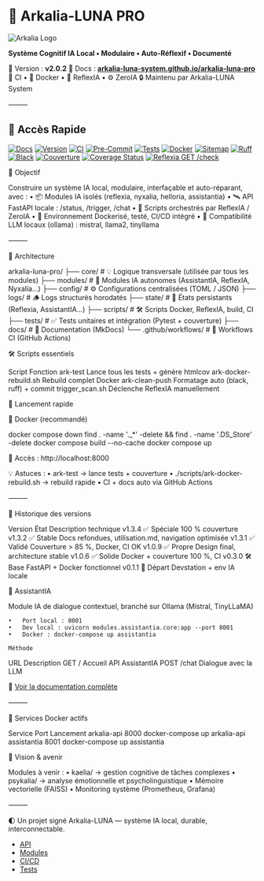 # 🌌 Arkalia-LUNA PRO

![Arkalia Logo](https://example.com/logo.png)

**Système Cognitif IA Local • Modulaire • Auto-Réflexif • Documenté**

🧠 Version : **v2.0.2**
📘 Docs : **[arkalia-luna-system.github.io/arkalia-luna-pro](https://arkalia-luna-system.github.io/arkalia-luna-pro)**
🧪 CI • 🐳 Docker • 🧠 ReflexIA • ⚙️ ZeroIA
🔒 Maintenu par Arkalia-LUNA System

⸻

## 📘 Accès Rapide

[![Docs](https://img.shields.io/badge/docs-online-blue?logo=githubpages)](https://athalia-siwek.github.io/arkalia-luna-pro/)
[![Version](https://img.shields.io/badge/version-v1.3.4-purple?style=flat-square)](https://github.com/arkalia-luna-system/arkalia-luna-pro/releases)
[![CI](https://github.com/arkalia-luna-system/arkalia-luna-pro/actions/workflows/ci.yml/badge.svg)](https://github.com/arkalia-luna-system/arkalia-luna-pro/actions)
[![Pre-Commit](https://img.shields.io/badge/pre--commit-enabled-brightgreen)](https://pre-commit.com/)
[![Tests](https://img.shields.io/badge/tests-100%25-brightgreen?style=flat-square&logo=pytest)](https://github.com/arkalia-luna-system/arkalia-luna-pro/actions)
[![Docker](https://img.shields.io/badge/docker-ready-blue?style=flat-square)](https://www.docker.com/)
[![Sitemap](https://img.shields.io/badge/Sitemap-Online-blue)](https://arkalia-luna-system.github.io/arkalia-luna-pro/sitemap.xml)
[![Ruff](https://img.shields.io/badge/Ruff-validated-brightgreen?style=flat-square)](https://github.com/charliermarsh/ruff-pre-commit)
[![Black](https://img.shields.io/badge/Black-validated-brightgreen?style=flat-square)](https://github.com/psf/black)
[![Couverture](https://img.shields.io/badge/couverture-94%25-brightgreen)](htmlcov/index.html)
[![Coverage Status](https://img.shields.io/badge/coverage-100%25-brightgreen)](htmlcov/index.html)
[![Reflexia GET /check](https://img.shields.io/badge/Reflexia-GET_%2Fcheck-green?logo=fastapi)](https://arkalia-luna-system.github.io/arkalia-luna-pro/api)

🌟 Objectif

Construire un système IA local, modulaire, interfaçable et auto-réparant, avec :
	•	📦 Modules IA isolés (reflexia, nyxalia, helloria, assistantia)
	•	🛰️ API FastAPI locale : /status, /trigger, /chat
	•	🔁 Scripts orchestrés par ReflexIA / ZeroIA
	•	🐳 Environnement Dockerisé, testé, CI/CD intégré
	•	🧠 Compatibilité LLM locaux (ollama) : mistral, llama2, tinyllama

⸻

🧱 Architecture

arkalia-luna-pro/
├── core/                  # 💡 Logique transversale (utilisée par tous les modules)
├── modules/               # 🧠 Modules IA autonomes (AssistantIA, ReflexIA, Nyxalia…)
├── config/                # ⚙️ Configurations centralisées (TOML / JSON)
├── logs/                  # 🪵 Logs structurés horodatés
├── state/                 # 💾 États persistants (Reflexia, AssistantIA…)
├── scripts/               # 🛠️ Scripts Docker, ReflexIA, build, CI
├── tests/                 # ✅ Tests unitaires et intégration (Pytest + couverture)
├── docs/                  # 📘 Documentation (MkDocs)
└── .github/workflows/     # 🔁 Workflows CI (GitHub Actions)


🛠️ Scripts essentiels

Script
Fonction
ark-test
Lance tous les tests + génère htmlcov
ark-docker-rebuild.sh
Rebuild complet Docker
ark-clean-push
Formatage auto (black, ruff) + commit
trigger_scan.sh
Déclenche ReflexIA manuellement


🚀 Lancement rapide

🐳 Docker (recommandé)

docker compose down
find . -name '._*' -delete && find . -name '.DS_Store' -delete
docker compose build --no-cache
docker compose up

📍 Accès : http://localhost:8000

💡 Astuces :
	•	ark-test → lance tests + couverture
	•	./scripts/ark-docker-rebuild.sh → rebuild rapide
	•	CI + docs auto via GitHub Actions

⸻

📃 Historique des versions

Version
État
Description technique
v1.3.4
✅ Spéciale
100 % couverture
v1.3.2
✅ Stable
Docs refondues, utilisation.md, navigation optimisée
v1.3.1
✅ Validé
Couverture > 85 %, Docker, CI OK
v1.0.9
✅ Propre
Design final, architecture stable
v1.0.6
✅ Solide
Docker + couverture 100 %, CI
v0.3.0
🛠️ Base
FastAPI + Docker fonctionnel
v0.1.1
🚀 Départ
Devstation + env IA locale


🧠 AssistantIA

Module IA de dialogue contextuel, branché sur Ollama (Mistral, TinyLLaMA)

	•	Port local : 8001
	•	Dev local : uvicorn modules.assistantia.core:app --port 8001
	•	Docker : docker-compose up assistantia

    Méthode
URL
Description
GET
/
Accueil API AssistantIA
POST
/chat
Dialogue avec la LLM


📘 [Voir la documentation complète](docs/assistantia.md)

⸻

🐳 Services Docker actifs

Service
Port
Lancement
arkalia-api
8000
docker-compose up arkalia-api
assistantia
8001
docker-compose up assistantia


🧠 Vision & avenir

Modules à venir :
	•	kaelia/ → gestion cognitive de tâches complexes
	•	psykalia/ → analyse émotionnelle et psycholinguistique
	•	Mémoire vectorielle (FAISS)
	•	Monitoring système (Prometheus, Grafana)

⸻

🌓 Un projet signé Arkalia-LUNA — système IA local, durable, interconnectable.

- [API](https://arkalia-luna-system.github.io/arkalia-luna-pro/api)
- [Modules](https://arkalia-luna-system.github.io/arkalia-luna-pro/modules)
- [CI/CD](https://arkalia-luna-system.github.io/arkalia-luna-pro/ci-cd)
- [Tests](https://arkalia-luna-system.github.io/arkalia-luna-pro/tests)

<!-- Trigger CI -->


